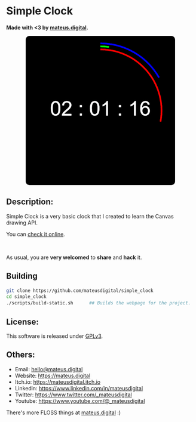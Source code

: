 # Simple Clock

**Made with <3 by [mateus.digital](https://mateus.digital).**


<p align="center">
    <img style="border-radius: 10px;" src="./res/readme.gif"/>
</p>

## Description:

Simple Clock is a very basic clock that I created to learn the Canvas drawing API.


You can [check it online](https://mateus.digital/simple_clock).

<br>

As usual, you are **very welcomed** to **share** and **hack** it.


## Building


```bash
git clone https://github.com/mateusdigital/simple_clock
cd simple_clock
./scripts/build-static.sh      ## Builds the webpage for the project.
```

## License:

This software is released under [GPLv3](https://www.gnu.org/licenses/gpl-3.0.en.html).


## Others:

- Email: hello@mateus.digital
- Website: https://mateus.digital
- Itch.io: https://mateusdigital.itch.io
- Linkedin: https://www.linkedin.com/in/mateusdigital
- Twitter: https://www.twitter.com/_mateusdigital
- Youtube: https://www.youtube.com/@_mateusdigital

There's more FLOSS things at [mateus.digital](https://mateus.digital) :)
